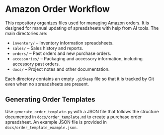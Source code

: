 # Amazon Order Workflow

This repository organizes files used for managing Amazon orders. It is designed for manual updating of spreadsheets with help from AI tools. The main directories are:

- `inventory/` – Inventory information spreadsheets.
- `sales/` – Sales history and reports.
- `orders/` – Past orders and new purchase orders.
- `accessories/` – Packaging and accessory information, including accessory past orders.
- `docs/` – Project notes and other documentation.

Each directory contains an empty `.gitkeep` file so that it is tracked by Git even when no spreadsheets are present.


## Generating Order Templates

Use `generate_order_template.py` with a JSON file that follows the
structure documented in `docs/order_template.md` to create a purchase
order spreadsheet. An example JSON file is provided in
`docs/order_template_example.json`.
